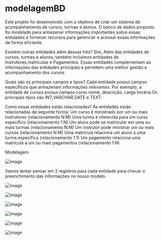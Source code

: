 # modelagemBD

Este projeto foi desenvolvido com o objetivo de criar um sistema de acompanhamento de cursos, turmas e alunos. O banco de dados proposto foi modelado para armazenar informações importantes sobre essas entidades e fornecer recursos para gerenciar e acessar essas informações de forma eficiente.

Existem outras entidades além dessas três?
Sim, Além das entidades de cursos, turmas e alunos, também incluímos entidades de Instrutores,matrículas e Pagamentos. Essas entidades complementam as informações das entidades principais e permitem uma melhor gestão e acompanhamento dos cursos.

Quais são os principais campos e tipos?
Cada entidade possui campos específicos que armazenam informações relevantes. Por exemplo, a entidade de cursos possui campos como nome, descrição, carga horária.Os principais tipos são INT,VARCHAR,DATE e TEXT.

Como essas entidades estão relacionadas?
As entidades estão relacionadas da seguinte forma:
Um curso é ministrado por um ou mais instrutores (relacionamento N:M)
Uma turma é oferecida para um curso específico (relacionamento 1:N)
Um aluno pode se matricular em uma ou mais turmas (relacionamento N:M)
Um instrutor pode ministrar um ou mais cursos (relacionamento N:M)
Uma matrícula relaciona um aluno a uma turma específica (relacionamento 1:1)
Um pagamento relaciona uma matrícula a um ou mais pagamentos (relacionamento 1:N)

Modelagem

![image](https://imgur.com/AgKvRFz.png)


Vamos tentar pensar em 2 registros para cada entidade para checar o
preenchimento das informações no nosso modelo.

![image](https://imgur.com/OOCcLPw.png)

![image](https://imgur.com/fs3Lgxz.png)

![image](https://imgur.com/oT75rnd.png)

![image](https://imgur.com/nFAyJRC.png)

![image](https://imgur.com/naUzG8D.png)

![image](https://imgur.com/r09dkBn.png)








